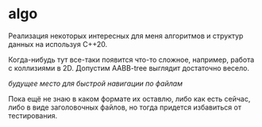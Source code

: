 # algo

Реализация некоторых интересных для меня алгоритмов и структур данных на используя C++20.

Когда-нибудь тут все-таки появится что-то сложное, например, работа с коллизиями в 2D. Допустим AABB-tree выглядит достаточно весело.

_будущее место для быстрой навигации по файлам_

Пока ещё не знаю в каком формате их оставлю, либо как есть сейчас, либо в виде заголовочных файлов, но тогда придется избавиться от тестирования.